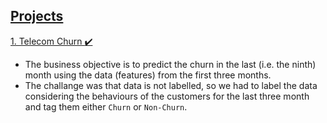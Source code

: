 ## <ins> Projects
[<ins> 1. Telecom Churn </ins> :heavy_check_mark:](https://github.com/Ramesh9394/Portfolio_Data-Science/tree/main/Telecom%20Churn)  
- The business objective is to predict the churn in the last (i.e. the ninth) month using the data (features) from the first three months.
- The challange was that data is not labelled, so we had to label the data considering the behaviours of the customers for the last three month and tag them either `Churn` or `Non-Churn`.

